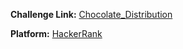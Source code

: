 **Challenge Link:** [Chocolate_Distribution](https://www.hackerrank.com/contests/90-days-of-coding/challenges/chocolate-distribution-1-1)

**Platform:** [HackerRank](https://hackerrank.com/)
